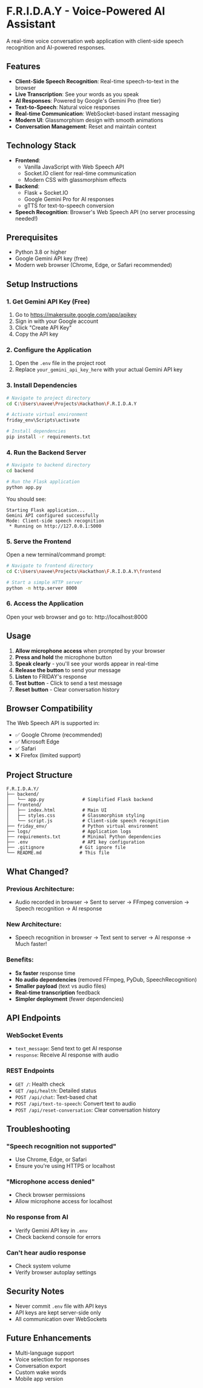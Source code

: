 # F.R.I.D.A.Y - Voice-Powered AI Assistant

A real-time voice conversation web application with client-side speech recognition and AI-powered responses.

## Features

- **Client-Side Speech Recognition**: Real-time speech-to-text in the browser
- **Live Transcription**: See your words as you speak
- **AI Responses**: Powered by Google's Gemini Pro (free tier)
- **Text-to-Speech**: Natural voice responses
- **Real-time Communication**: WebSocket-based instant messaging
- **Modern UI**: Glassmorphism design with smooth animations
- **Conversation Management**: Reset and maintain context

## Technology Stack

- **Frontend**: 
  - Vanilla JavaScript with Web Speech API
  - Socket.IO client for real-time communication
  - Modern CSS with glassmorphism effects
- **Backend**: 
  - Flask + Socket.IO
  - Google Gemini Pro for AI responses
  - gTTS for text-to-speech conversion
- **Speech Recognition**: Browser's Web Speech API (no server processing needed!)

## Prerequisites

- Python 3.8 or higher
- Google Gemini API key (free)
- Modern web browser (Chrome, Edge, or Safari recommended)

## Setup Instructions

### 1. Get Gemini API Key (Free)

1. Go to https://makersuite.google.com/app/apikey
2. Sign in with your Google account
3. Click "Create API Key"
4. Copy the API key

### 2. Configure the Application

1. Open the `.env` file in the project root
2. Replace `your_gemini_api_key_here` with your actual Gemini API key

### 3. Install Dependencies

```bash
# Navigate to project directory
cd C:\Users\navee\Projects\Hackathon\F.R.I.D.A.Y

# Activate virtual environment
friday_env\Scripts\activate

# Install dependencies
pip install -r requirements.txt
```

### 4. Run the Backend Server

```bash
# Navigate to backend directory
cd backend

# Run the Flask application
python app.py
```

You should see:
```
Starting Flask application...
Gemini API configured successfully
Mode: Client-side speech recognition
 * Running on http://127.0.0.1:5000
```

### 5. Serve the Frontend

Open a new terminal/command prompt:

```bash
# Navigate to frontend directory
cd C:\Users\navee\Projects\Hackathon\F.R.I.D.A.Y\frontend

# Start a simple HTTP server
python -m http.server 8000
```

### 6. Access the Application

Open your web browser and go to: http://localhost:8000

## Usage

1. **Allow microphone access** when prompted by your browser
2. **Press and hold** the microphone button
3. **Speak clearly** - you'll see your words appear in real-time
4. **Release the button** to send your message
5. **Listen** to FRIDAY's response
6. **Test button** - Click to send a test message
7. **Reset button** - Clear conversation history

## Browser Compatibility

The Web Speech API is supported in:
- ✅ Google Chrome (recommended)
- ✅ Microsoft Edge
- ✅ Safari
- ❌ Firefox (limited support)

## Project Structure

```
F.R.I.D.A.Y/
├── backend/
│   └── app.py              # Simplified Flask backend
├── frontend/
│   ├── index.html          # Main UI
│   ├── styles.css          # Glassmorphism styling
│   └── script.js           # Client-side speech recognition
├── friday_env/             # Python virtual environment
├── logs/                   # Application logs
├── requirements.txt        # Minimal Python dependencies
├── .env                    # API key configuration
├── .gitignore             # Git ignore file
└── README.md              # This file
```

## What Changed?

### Previous Architecture:
- Audio recorded in browser → Sent to server → FFmpeg conversion → Speech recognition → AI response

### New Architecture:
- Speech recognition in browser → Text sent to server → AI response → Much faster!

### Benefits:
- **5x faster** response time
- **No audio dependencies** (removed FFmpeg, PyDub, SpeechRecognition)
- **Smaller payload** (text vs audio files)
- **Real-time transcription** feedback
- **Simpler deployment** (fewer dependencies)

## API Endpoints

### WebSocket Events
- `text_message`: Send text to get AI response
- `response`: Receive AI response with audio

### REST Endpoints
- `GET /`: Health check
- `GET /api/health`: Detailed status
- `POST /api/chat`: Text-based chat
- `POST /api/text-to-speech`: Convert text to audio
- `POST /api/reset-conversation`: Clear conversation history

## Troubleshooting

### "Speech recognition not supported"
- Use Chrome, Edge, or Safari
- Ensure you're using HTTPS or localhost

### "Microphone access denied"
- Check browser permissions
- Allow microphone access for localhost

### No response from AI
- Verify Gemini API key in `.env`
- Check backend console for errors

### Can't hear audio response
- Check system volume
- Verify browser autoplay settings

## Security Notes

- Never commit `.env` file with API keys
- API keys are kept server-side only
- All communication over WebSockets

## Future Enhancements

- Multi-language support
- Voice selection for responses
- Conversation export
- Custom wake words
- Mobile app version